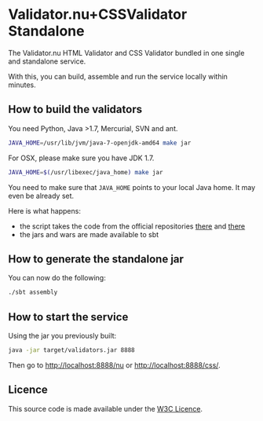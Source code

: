 Validator.nu+CSSValidator Standalone
====================================

The Validator.nu HTML Validator and CSS Validator bundled in one single and standalone service.

With this, you can build, assemble and run the service locally within minutes.

How to build the validators
---------------------------

You need Python, Java >1.7, Mercurial, SVN and ant.

```bash
JAVA_HOME=/usr/lib/jvm/java-7-openjdk-amd64 make jar
```

For OSX, please make sure you have JDK 1.7.

```bash
JAVA_HOME=$(/usr/libexec/java_home) make jar
```


You need to make sure that `JAVA_HOME` points to your local Java
home. It may even be already set.

Here is what happens:
* the script takes the code from the official repositories [there](http://validator.nu/) and [there](http://dev.w3.org/cvsweb/2002/css-validator/)
* the jars and wars are made available to sbt

How to generate the standalone jar
----------------------------------

You can now do the following:

```bash
./sbt assembly
```

How to start the service
------------------------

Using the jar you previously built:

```bash
java -jar target/validators.jar 8888
```

Then go to [http://localhost:8888/nu](http://localhost:8888/nu) or [http://localhost:8888/css/](http://localhost:8888/css).

Licence
-------

This source code is made available under the [W3C Licence](http://opensource.org/licenses/W3C).
